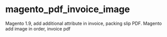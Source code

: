 # magento_pdf_invoice_image
Magento 1.9, add additional attribute in invoice, packing slip PDF.
Magento add image in order, invoice pdf
